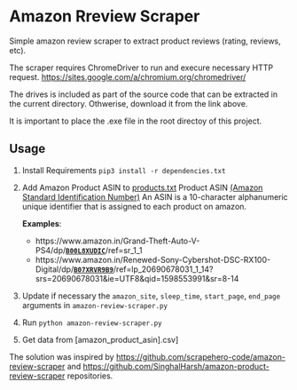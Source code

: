 # Amazon Rreview Scraper

Simple amazon review scraper to extract product reviews (rating, reviews, etc).

The scraper requires ChromeDriver to run and execure necessary HTTP request.
https://sites.google.com/a/chromium.org/chromedriver/

The drives is included as part of the source code that can be extracted in the current 
directory. Othwerise, download it from the link above.

It is important to place the .exe file in the root directoy of this project.

## Usage
1. Install Requirements `pip3 install -r dependencies.txt`
1. Add Amazon Product ASIN to [products.txt](products.txt) 
   Product ASIN [(Amazon Standard Identification Number)](https://www.nchannel.com/blog/amazon-asin-what-is-an-asin-number/)
   An ASIN is a 10-character alphanumeric unique identifier that is assigned to each product on amazon.
   
   **Examples**:
   * https<span>://ww</span>w.amazon.i<span>n/Grand-Theft-Auto-V-PS4/dp/<code><b><ins>B00L8XUDIC</ins></b></code>/ref=sr_1_1
   * http</span>s://ww<span>w.amazon.</span>in/Renewed-Sony-Cybershot-DSC-RX100-Digital/dp/<code><b><ins>B07XRVR9B9</ins></b></code>/ref=lp_20690678031_1_14?srs=20690678031&ie=UTF8&qid=1598553991&sr=8-14
1. Update if necessary the `amazon_site`, `sleep_time`, `start_page`, `end_page` arguments in `amazon-review-scraper.py`
1. Run `python amazon-review-scraper.py`
1. Get data from [amazon_product_asin].csv]


The solution was inspired by https://github.com/scrapehero-code/amazon-review-scraper and 
https://github.com/SinghalHarsh/amazon-product-review-scraper repositories.